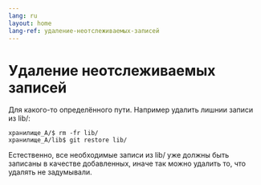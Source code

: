 ```yaml
---
lang: ru
layout: home
lang-ref: удаление-неотслеживаемых-записей
---
```


# Удаление неотслеживаемых записей

Для какого-то определённого пути. Например удалить лишнии записи из lib/:

```
хранилище_А/$ rm -fr lib/
хранилище_А/lib$ git restore lib/
```

Естественно, все необходимые записи из lib/ уже должны быть записаны в качестве
добавленных, иначе так можно удалить то, что удалять не задумывали.
